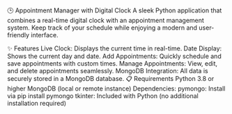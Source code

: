 🕒 Appointment Manager with Digital Clock
A sleek Python application that combines a real-time digital clock with an appointment management system. Keep track of your schedule while enjoying a modern and user-friendly interface.

✨ Features
Live Clock: Displays the current time in real-time.
Date Display: Shows the current day and date.
Add Appointments: Quickly schedule and save appointments with custom times.
Manage Appointments: View, edit, and delete appointments seamlessly.
MongoDB Integration: All data is securely stored in a MongoDB database.
📋 Requirements
Python 3.8 or higher
MongoDB (local or remote instance)
Dependencies:
pymongo: Install via pip install pymongo
tkinter: Included with Python (no additional installation required)
